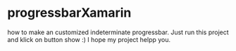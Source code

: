 # progressbarXamarin

how to make an customized indeterminate progressbar. Just run this project and klick on button show :)    I hope my project helpp you.

